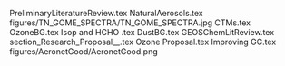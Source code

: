 PreliminaryLiteratureReview.tex
NaturalAerosols.tex
figures/TN_GOME_SPECTRA/TN_GOME_SPECTRA.jpg
CTMs.tex
OzoneBG.tex
Isop and HCHO .tex
DustBG.tex
GEOSChemLitReview.tex
section_Research_Proposal__.tex
Ozone Proposal.tex
Improving GC.tex
figures/AeronetGood/AeronetGood.png
